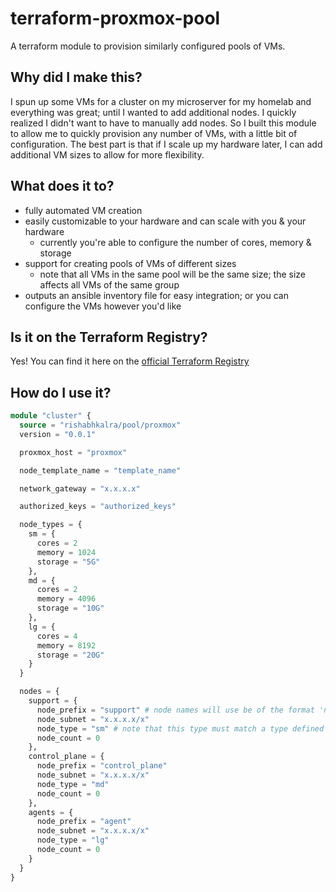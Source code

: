 # terraform-proxmox-pool

A terraform module to provision similarly configured pools of VMs.

## Why did I make this?

I spun up some VMs for a cluster on my microserver for my homelab and everything was great; until I wanted to add additional nodes. I quickly realized I didn't want to have to manually add nodes. So I built this module to allow me to quickly provision any number of VMs, with a little bit of configuration. The best part is that if I scale up my hardware later, I can add additional VM sizes to allow for more flexibility.

## What does it to?

- fully automated VM creation
- easily customizable to your hardware and can scale with you & your hardware
  - currently you're able to configure the number of cores, memory & storage
- support for creating pools of VMs of different sizes
  - note that all VMs in the same pool will be the same size; the size affects all VMs of the same group
- outputs an ansible inventory file for easy integration; or you can configure the VMs however you'd like

## Is it on the Terraform Registry?

Yes! You can find it here on the [official Terraform Registry](https://registry.terraform.io/modules/rishabhkalra/pool/proxmox/latest)

## How do I use it?

```terraform
module "cluster" {
  source = "rishabhkalra/pool/proxmox"
  version = "0.0.1"

  proxmox_host = "proxmox"

  node_template_name = "template_name"

  network_gateway = "x.x.x.x"

  authorized_keys = "authorized_keys"

  node_types = {
    sm = {
      cores = 2
      memory = 1024
      storage = "5G"
    },
    md = {
      cores = 2
      memory = 4096
      storage = "10G"
    },
    lg = {
      cores = 4
      memory = 8192
      storage = "20G"
    }
  }

  nodes = {
    support = {
      node_prefix = "support" # node names will use be of the format 'node_prefix-uuid'
      node_subnet = "x.x.x.x/x"
      node_type = "sm" # note that this type must match a type defined in the node_types map above
      node_count = 0
    },
    control_plane = {
      node_prefix = "control_plane"
      node_subnet = "x.x.x.x/x"
      node_type = "md"
      node_count = 0
    },
    agents = {
      node_prefix = "agent"
      node_subnet = "x.x.x.x/x"
      node_type = "lg"
      node_count = 0
    }
  }
}
```
